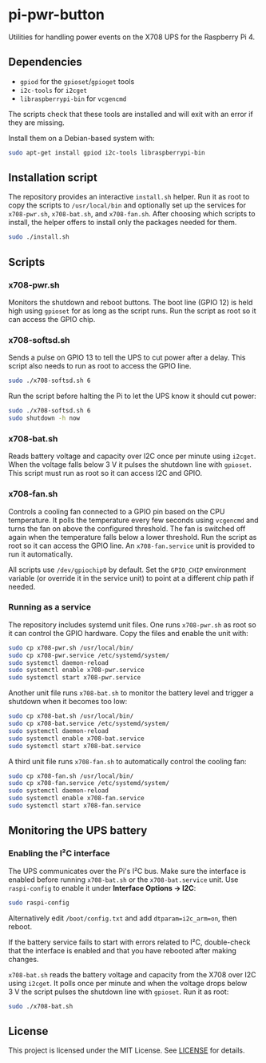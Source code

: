 # pi-pwr-button

Utilities for handling power events on the X708 UPS for the Raspberry Pi 4.

## Dependencies

- `gpiod` for the `gpioset`/`gpioget` tools
- `i2c-tools` for `i2cget`
- `libraspberrypi-bin` for `vcgencmd`

The scripts check that these tools are installed and will exit with an error if
they are missing.

Install them on a Debian-based system with:

```bash
sudo apt-get install gpiod i2c-tools libraspberrypi-bin
```

## Installation script

The repository provides an interactive `install.sh` helper. Run it as root to
copy the scripts to `/usr/local/bin` and optionally set up the services for
`x708-pwr.sh`, `x708-bat.sh`, and `x708-fan.sh`. After choosing which scripts to
install, the helper offers to install only the packages needed for them.

```bash
sudo ./install.sh
```

## Scripts

### x708-pwr.sh
Monitors the shutdown and reboot buttons. The boot line (GPIO 12) is held
high using `gpioset` for as long as the script runs. Run the script as root so
it can access the GPIO chip.

### x708-softsd.sh
Sends a pulse on GPIO 13 to tell the UPS to cut power after a delay. This
script also needs to run as root to access the GPIO line.

```bash
sudo ./x708-softsd.sh 6
```

Run the script before halting the Pi to let the UPS know it should cut
power:

```bash
sudo ./x708-softsd.sh 6
sudo shutdown -h now
```

### x708-bat.sh
Reads battery voltage and capacity over I2C once per minute using `i2cget`.
When the voltage falls below 3&nbsp;V it pulses the shutdown line with
`gpioset`. This script must run as root so it can access I2C and GPIO.

### x708-fan.sh
Controls a cooling fan connected to a GPIO pin based on the CPU temperature.
It polls the temperature every few seconds using `vcgencmd` and turns the fan
on above the configured threshold. The fan is switched off again when the
temperature falls below a lower threshold. Run the script as root so it can
access the GPIO line. An `x708-fan.service` unit is provided to run it automatically.

All scripts use `/dev/gpiochip0` by default. Set the `GPIO_CHIP` environment
variable (or override it in the service unit) to point at a different chip
path if needed.

### Running as a service

The repository includes systemd unit files. One runs `x708-pwr.sh` as root so
it can control the GPIO hardware. Copy the files and enable the unit with:

```bash
sudo cp x708-pwr.sh /usr/local/bin/
sudo cp x708-pwr.service /etc/systemd/system/
sudo systemctl daemon-reload
sudo systemctl enable x708-pwr.service
sudo systemctl start x708-pwr.service
```

Another unit file runs `x708-bat.sh` to monitor the battery level and trigger a
shutdown when it becomes too low:

```bash
sudo cp x708-bat.sh /usr/local/bin/
sudo cp x708-bat.service /etc/systemd/system/
sudo systemctl daemon-reload
sudo systemctl enable x708-bat.service
sudo systemctl start x708-bat.service
```

A third unit file runs `x708-fan.sh` to automatically control the cooling fan:

```bash
sudo cp x708-fan.sh /usr/local/bin/
sudo cp x708-fan.service /etc/systemd/system/
sudo systemctl daemon-reload
sudo systemctl enable x708-fan.service
sudo systemctl start x708-fan.service
```

## Monitoring the UPS battery

### Enabling the I²C interface

The UPS communicates over the Pi's I²C bus. Make sure the interface is enabled
before running `x708-bat.sh` or the `x708-bat.service` unit. Use
`raspi-config` to enable it under **Interface Options &rarr; I2C**:

```bash
sudo raspi-config
```

Alternatively edit `/boot/config.txt` and add
`dtparam=i2c_arm=on`, then reboot.

If the battery service fails to start with errors related to I²C, double-check
that the interface is enabled and that you have rebooted after making changes.

`x708-bat.sh` reads the battery voltage and capacity from the X708 over I2C using
`i2cget`. It polls once per minute and when the voltage drops below 3&nbsp;V the
script pulses the shutdown line with `gpioset`. Run it as root:

```bash
sudo ./x708-bat.sh
```

## License
This project is licensed under the MIT License. See [LICENSE](LICENSE) for details.

